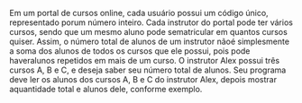 Em um portal de cursos online, cada usuário possui um código único, representado porum número inteiro.
Cada instrutor do portal pode ter vários cursos, sendo que um mesmo aluno pode sematricular em quantos cursos quiser. Assim, o número total de alunos de um instrutor nãoé simplesmente a soma dos alunos de todos os cursos que ele possui, pois pode haveralunos repetidos em mais de um curso.
O instrutor Alex possui três cursos A, B e C, e deseja saber seu número total de alunos.
Seu programa deve ler os alunos dos cursos A, B e C do instrutor Alex, depois mostrar aquantidade total e alunos dele, conforme exemplo.
